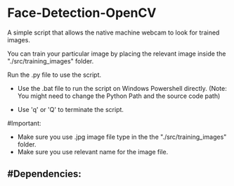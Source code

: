 # Face-Detection-OpenCV
A simple script that allows the native machine webcam to look for trained images. 

You can train your particular image by placing the relevant image inside the "./src/training_images" folder.

Run the .py file to use the script.

- Use the .bat file to run the script on Windows Powershell directly. (Note: You might need to change the Python Path and the source code path)

- Use 'q' or 'Q' to terminate the script.

#Important:
- Make sure you use .jpg image file type in the the "./src/training_images" folder.
- Make sure you use relevant name for the image file.

#Dependencies:
- 
